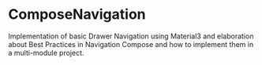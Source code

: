# ComposeNavigation

Implementation of basic Drawer Navigation using 
Material3 and elaboration about Best Practices in Navigation 
Compose and how to implement them in a multi-module project. 